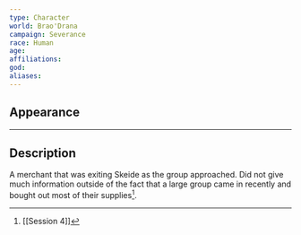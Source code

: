 ```yaml
---
type: Character
world: Brao'Drana
campaign: Severance
race: Human
age: 
affiliations: 
god: 
aliases:
---
```


## Appearance


---

## Description
A merchant that was exiting Skeide as the group approached.
Did not give much information outside of the fact that a large group came in recently and bought out most of their supplies[^1].

[^1]: [[Session 4]]